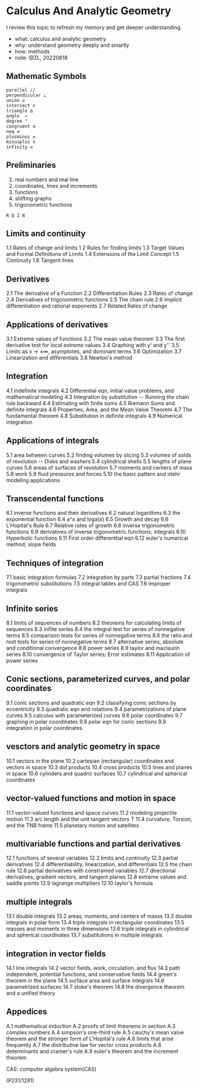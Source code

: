 # Calculus And Analytic Geometry

I review this topic to refresh my memory and get deeper understanding.

- what: calculus and analytic geometry
- why: understand geometry deeply and smartly
- how: methods
- note: @ZL, 20220818

## Mathematic Symbols

```
parallel //
perpendicular ⊥
union ∪
intersect ∩
triangle ∆ 
angle  ∠
degree °
congruent ≅ 
neq ≠
plusminus ±
minusplus ∓
infinity ∞
```

## Preliminaries

1. real numbers and real line
2. coordinates, lines and increments
3. functions
4. shifting graphs
5. trigonometric functions

```
R Q Z N

```


## Limits and continuity

1.1 Rates of change and limits
1.2 Rules for finding limits
1.3 Target Values and Formal Definitions of Limits
1.4 Extensions of the Limit Concept
1.5 Continuity
1.6 Tangent lines

## Derivatives

2.1 The derivative of a Function
2.2 Differentiation Rules
2.3 Rates of change
2.4 Derivatives of trigonometric functions
2.5 The chain rule
2.6 Implicit differentiation and rational exponents
2.7 Related Rates of change

## Applications of derivatives

3.1 Extreme values of functions
3.2 The mean value theorem
3.3 The first derivative test for local extreme values
3.4 Graphing with y' and y''
3.5 Limits as x -> ±∞, asymptotes, and dominant terms
3.6 Optimization
3.7 Linearization and differentials
3.8 Newton's method

## Integration

4.1 indefinite integrals
4.2 Differential eqn, initial value problems, and mathematical modeling
4.3 Integration by substitution -- Running the chain rule backward
4.4 Estimating with finite sums
4.5 Riemann Sums and definite integrals
4.6 Properties, Area, and the Mean Value Theorem
4.7 The fundamental theorem
4.8 Substitution in definite integrals
4.9 Numerical integration

## Applications of integrals

5.1 area between curves
5.2 finding volumes by slicing
5.3 volumes of solds of revolution -- Disks and washers
5.4 cylindrical shells
5.5 lengths of plane curves
5.6 areas of surfaces of revolution
5.7 moments and centers of mass
5.8 work
5.9 fluid pressures and forces
5.10 the basic pattern and otehr modeling applications

## Transcendental functions

6.1 inverse functions and their derivatives
6.2 natural logarithms
6.3 the exponential function
6.4 a^x and loga(x)
6.5 Growth and decay
6.6 L'Hopital's Rule
6.7 Relative rates of growth
6.8 inverse trigonometric functions
6.9 derivatives of inverse trigonometric functions; integrals
6.10 Hyperbolic functions
6.11 First order differenttial eqn
6.12 euler's numerical method; slope fields

## Techniques of integration

7.1 basic integration formulas
7.2 integration by parts
7.3 partial fractions
7.4 trigonometric substitutions
7.5 integral tables and CAS
7.6 improper integrals

## Infinite series

8.1 limits of sequences of numbers
8.2 theorems for calculating limits of sequences
8.3 inifite series
8.4 the integral test for series of nonnegative terms
8.5 comparison tests for series of nonnegative terms
8.6 the ratio and root tests for series of nonnegative terms
8.7 alternative series, absolute and conditional convergence
8.8 power series
8.9 taylor and maclaurin series
8.10 convergence of Taylor series; Error estimates
8.11 Application of power series

## Conic sections, parameterized curves, and polar coordinates

9.1 conic sections and quadratic eqn
9.2 classifying conic sections by eccentricity
9.3 quadratic eqn and rotations
9.4 parametrizations of plane curves
9.5 calculus with parameterized curves
9.6 polar coordinates
9.7 graphing in polar coordinates
9.8 polar eqn for conic sections
9.9 integration in polar coordinates

## vesctors and analytic geometry in space

10.1 vectors in the plane
10.2 cartesian (rectangular) coordinates and vectors in space
10.3 dot products
10.4 cross products
10.5 lines and planes in space
10.6 cylinders and quadric surfaces
10.7 cylindrical and spherical coordinates

## vector-valued functions and motion in space

11.1 vector-valued functions and space curves
11.2 modeling projectile motion
11.3 arc length and the unit tangent vectors T
11.4 curvature, Torsion, and the TNB frame
11.5 planetary motion and satellites

## multivariable functions and partial derivatives

12.1  functions of several variables
12.2  limits and continuity
12.3  partial derivatives
12.4  differentiability, linearization, and differentials
12.5  the chain rule
12.6  partial derivatives with constrained variables
12.7  directional derivatives, gradient vectors, and tangent planes
12.8  extreme values and saddle points
12.9  lagrange multipliers
12.10 taylor's formula

## multiple integrals

13.1 double integrals
13.2 areas, moments, and centers of masss
13.3 double integrals in polar form
13.4 triple integrals in rectangular coordinates
13.5 masses and moments in three dimensions
13.6 triple integrals in cylindrical and spherical coordinates
13.7 substitutions in multiple integrals

## integration in vector fields

14.1 line integrals
14.2 vector fields, work, circulation, and flux
14.3 path independent, potential functions, and conservative fields
14.4 green's theorem in the plane
14.5 surface area and surface integrals
14.6 parametrized surfaces
14.7 stoke's theorem
14.8 the divergence theorem and a unified theory

## Appedices

A.1 mathematical induction
A.2 proofs of limit theorems in section
A.3 complex numbers
A.4 simpson's one-third rule
A.5 cauchy's mean value theorem and the stronger form of L'Hopital's rule
A.6 limits that arise frequently
A.7 the distributive law for vector cross products
A.8 determinants and cramer's rule
A.9 euler's theorem and the increment theorem

CAS: computer algebra system(CAS)

(P231/1281)























